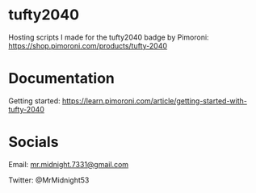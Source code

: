 # tufty2040
Hosting scripts I made for the tufty2040 badge by Pimoroni: https://shop.pimoroni.com/products/tufty-2040

# Documentation
Getting started: https://learn.pimoroni.com/article/getting-started-with-tufty-2040

# Socials
Email: mr.midnight.7331@gmail.com

Twitter: @MrMidnight53
